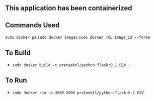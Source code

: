 ## This application has been containerized

## Commands Used

```sudo docker ps```
```sudo docker images```
```sudo docker rmi image_id --force```

## To Build
- ```sudo docker build -t prateektl/python-flask:0.1.DEV . ```

## To Run
- ```sudo docker run -p 3000:3000 prateektl/python-flask:0.1.DEV```
